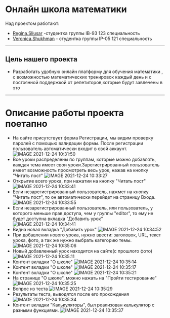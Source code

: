 # Онлайн школа математики 
Над проектом работают: 
+ [Regina.Sliusar](https://github.com/regina404) -студентка группы IB-93 123 специальность 
+ [Veronica.Shukhman](https://github.com/nikelyandjelo) - студентка группы IP-05 121 специальность 
 ---
## Цель нашего проекта 
* Разработать удобную онлайн платформу для обучения математики , с возможностью математических тренировок каждый день и с постоянной поддержкой от репетиторов,которые будут завлечены в это 

------------
# Описание работы проекта поетапно 
* На сайте присутствует форма Регистрации, мы видим проверку паролей с помощью валидации формы. После регистрации пользователь автоматически входит в свой аккаунт.
![IMAGE 2021-12-24 10:31:50](https://user-images.githubusercontent.com/71755968/147334912-2a865a24-fb58-4521-8bca-f0524e3af42b.jpg)
* Все уроки распределены по группам, которые можно добавлять, каждая тема имеет свои уроки.Зарегистрированный пользователь имеет возможность просмотреть весь урок, нажав на кнопку "Читать пост"
![IMAGE 2021-12-24 10:33:27](https://user-images.githubusercontent.com/71755968/147335028-45caa592-6f39-4123-9160-f100b9c0db06.jpg)
* Открытие всего урока, при нажатии на кнопку "Читать пост"
![IMAGE 2021-12-24 10:33:41](https://user-images.githubusercontent.com/71755968/147335045-f6921f2e-4434-4ed5-a4a9-a850a4164257.jpg)
* Если незарегистрированный пользователь, нажмет на кнопку "Читать пост", то он автоматически перейдет на страницу Входа.
![IMAGE 2021-12-24 10:33:55](https://user-images.githubusercontent.com/71755968/147335060-7804f16f-d435-43fc-baad-810b5444affb.jpg)
* Если незарегистрированный пользователь, или пользователь, у которого меньше прав доступа, чем у группы "editor", то ему не будет доступна вкладка "Добавить урок"
![IMAGE 2021-12-24 10:34:41](https://user-images.githubusercontent.com/71755968/147335134-6ce13ec6-a1aa-4d54-b661-96e58402035f.jpg)
* Видна новая вкладка "Добавить урок"
![IMAGE 2021-12-24 10:34:52](https://user-images.githubusercontent.com/71755968/147335164-63fe4a8d-f425-478a-bc2b-f6ad10517b2c.jpg)
* При добавлении нового урока, нужно ввести: заголовок, URL, текст урока, фото, а так же нужно выбрать категорию темы.
![IMAGE 2021-12-24 10:35:06](https://user-images.githubusercontent.com/71755968/147335198-a1933b0b-7374-4d25-889b-07829237f573.jpg)
* Новый добавленный урок находится на сайте(с прошлого фото)
![IMAGE 2021-12-24 10:35:11](https://user-images.githubusercontent.com/71755968/147335205-146824c4-c982-4969-82a0-179146c1fc6c.jpg)
* Контент вкладки "О школе"
![IMAGE 2021-12-24 10:35:14](https://user-images.githubusercontent.com/71755968/147335216-b7e50c1b-7449-4037-81d7-3c2f9bdd77ac.jpg)
* Контент вкладки "О школе"
![IMAGE 2021-12-24 10:35:17](https://user-images.githubusercontent.com/71755968/147335223-5d16d05b-7593-4e5b-a096-e72ea8745e0e.jpg)
* Контент вкладки "О школе"
![IMAGE 2021-12-24 10:35:21](https://user-images.githubusercontent.com/71755968/147335230-3bf17f0d-8717-4144-928d-4f07914a916c.jpg)
* На странице "О школе", можно нажать на "Пройти тестирование"
![IMAGE 2021-12-24 10:35:25](https://user-images.githubusercontent.com/71755968/147335237-686b7c7c-be6a-49d6-9671-b6aa070e0ddc.jpg)
* Вопрос из теста
![IMAGE 2021-12-24 10:35:29](https://user-images.githubusercontent.com/71755968/147335242-c83fe368-f8eb-451a-aee2-eb97b407ab03.jpg)
* Результаты теста, выводятся после его прохождения
![IMAGE 2021-12-24 10:35:34](https://user-images.githubusercontent.com/71755968/147335253-fc680708-043e-43df-810f-b7f0e3174b53.jpg)
* Контент вкладки "Калькуляторы", был реализован калькулятор с разными функциями.
![IMAGE 2021-12-24 10:35:37](https://user-images.githubusercontent.com/71755968/147335261-0389f0e6-30a1-467f-9334-1568a0ed9a69.jpg)
